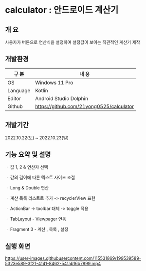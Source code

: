 # calculator : 안드로이드 계산기

## 개 요
사용자가 버튼으로 연산식을 설정하여 설정값이 보이는 직관적인 계산기 제작

## 개발환경

| 구 분 | 내 용 |
| --- | --- |
| OS | Windows 11 Pro |
| Language | Kotlin |
| Editor | Android Studio Dolphin |
| Github | https://github.com/21yong0525/calculator |

## 개발기간

2022.10.22(토) ~ 2022.10.23(일)

## 기능 요약 및 설명

ㆍ 값 1, 2 & 연산자 선택

ㆍ 값의 길이에 따른 텍스트 사이즈 조절

ㆍ Long & Double 연산

ㆍ 계산 목록 리스트로 추가 -> recyclerView 표현

ㆍ ActionBar -> toolbar 대체 -> toggle 적용

ㆍ TabLayout - Viewpager 연동

ㆍ Fragment 3 - 계산 , 목록 , 설정

## 실행 화면

https://user-images.githubusercontent.com/115531869/199539589-5323e589-3f21-4141-8462-541ab16b7899.mp4

